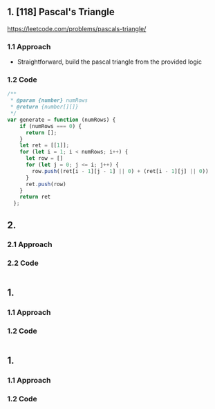 ## 1. [118] Pascal's Triangle

https://leetcode.com/problems/pascals-triangle/

### 1.1 Approach

- Straightforward, build the pascal triangle from the provided logic

### 1.2 Code

```js
/**
 * @param {number} numRows
 * @return {number[][]}
 */
var generate = function (numRows) {
    if (numRows === 0) {
      return [];
    }
    let ret = [[1]];
    for (let i = 1; i < numRows; i++) {
      let row = []
      for (let j = 0; j <= i; j++) {
        row.push((ret[i - 1][j - 1] || 0) + (ret[i - 1][j] || 0))
      }
      ret.push(row)
    }
    return ret
  };
```

## 2.

### 2.1 Approach

### 2.2 Code

```js

```

## 1.

### 1.1 Approach

### 1.2 Code

```js

```

## 1.

### 1.1 Approach

### 1.2 Code

```js

```

